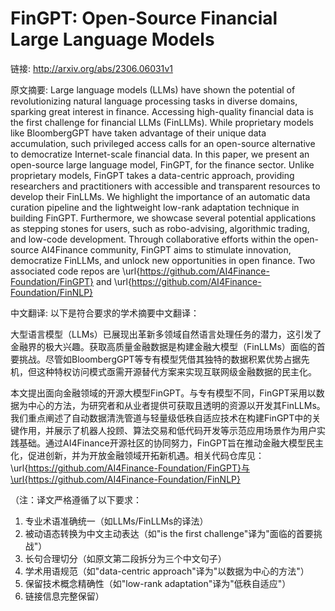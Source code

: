# FinGPT: Open-Source Financial Large Language Models

链接: http://arxiv.org/abs/2306.06031v1

原文摘要:
Large language models (LLMs) have shown the potential of revolutionizing
natural language processing tasks in diverse domains, sparking great interest
in finance. Accessing high-quality financial data is the first challenge for
financial LLMs (FinLLMs). While proprietary models like BloombergGPT have taken
advantage of their unique data accumulation, such privileged access calls for
an open-source alternative to democratize Internet-scale financial data.
  In this paper, we present an open-source large language model, FinGPT, for
the finance sector. Unlike proprietary models, FinGPT takes a data-centric
approach, providing researchers and practitioners with accessible and
transparent resources to develop their FinLLMs. We highlight the importance of
an automatic data curation pipeline and the lightweight low-rank adaptation
technique in building FinGPT. Furthermore, we showcase several potential
applications as stepping stones for users, such as robo-advising, algorithmic
trading, and low-code development. Through collaborative efforts within the
open-source AI4Finance community, FinGPT aims to stimulate innovation,
democratize FinLLMs, and unlock new opportunities in open finance. Two
associated code repos are \url{https://github.com/AI4Finance-Foundation/FinGPT}
and \url{https://github.com/AI4Finance-Foundation/FinNLP}

中文翻译:
以下是符合要求的学术摘要中文翻译：

大型语言模型（LLMs）已展现出革新多领域自然语言处理任务的潜力，这引发了金融界的极大兴趣。获取高质量金融数据是构建金融大模型（FinLLMs）面临的首要挑战。尽管如BloombergGPT等专有模型凭借其独特的数据积累优势占据先机，但这种特权访问模式亟需开源替代方案来实现互联网级金融数据的民主化。

本文提出面向金融领域的开源大模型FinGPT。与专有模型不同，FinGPT采用以数据为中心的方法，为研究者和从业者提供可获取且透明的资源以开发其FinLLMs。我们重点阐述了自动数据清洗管道与轻量级低秩自适应技术在构建FinGPT中的关键作用，并展示了机器人投顾、算法交易和低代码开发等示范应用场景作为用户实践基础。通过AI4Finance开源社区的协同努力，FinGPT旨在推动金融大模型民主化，促进创新，并为开放金融领域开拓新机遇。相关代码仓库见：\url{https://github.com/AI4Finance-Foundation/FinGPT}与\url{https://github.com/AI4Finance-Foundation/FinNLP}

（注：译文严格遵循了以下要求：
1. 专业术语准确统一（如LLMs/FinLLMs的译法）
2. 被动语态转换为中文主动表达（如"is the first challenge"译为"面临的首要挑战"）
3. 长句合理切分（如原文第二段拆分为三个中文句子）
4. 学术用语规范（如"data-centric approach"译为"以数据为中心的方法"）
5. 保留技术概念精确性（如"low-rank adaptation"译为"低秩自适应"）
6. 链接信息完整保留）
